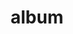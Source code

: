 ---
layout: album
resource: facebook
title: "album"
description: "masonry"
active: gallery
header-img: "img/gallery-bg.jpg"
album-title: "my 9th album"
images:
  - image_path: MyLinh/1/584926840424974_350770739_281016631016018_8764173237675760646_n.jpg
  - image_path: MyLinh/1/584928607091464_350803258_1285044235439948_5214131339892830203_n.jpg
  - image_path: MyLinh/1/586287580288900_350967898_523808736482283_6590267757108079605_n.jpg
  - image_path: MyLinh/1/620002986917359_363432369_620002983584026_1020017835491646180_n.jpg
  - image_path: MyLinh/1/621632306754427_363822131_621632300087761_111416833779521727_n.jpg
  - image_path: MyLinh/1/622430000007991_366539620_622429996674658_8805704494120758640_n.jpg
  - image_path: MyLinh/1/627988676118790_368190746_627989149452076_1635108718955381925_n.jpg
  - image_path: MyLinh/1/635033742080950_375066501_635033735414284_4038491427041057780_n.jpg
  - image_path: MyLinh/1/636097781974546_375454499_636097778641213_4140433806666816938_n.jpg
  - image_path: MyLinh/1/638295315088126_377451819_638295311754793_5846988189673613355_n.jpg
  - image_path: MyLinh/1/639367678314223_378321335_639367674980890_8309817123026597061_n.jpg
  - image_path: MyLinh/1/639436778307313_376257144_639436774973980_8318773562924187666_n.jpg
  - image_path: MyLinh/1/640568038194187_378884707_640568028194188_3616998079182412083_n.jpg
  - image_path: MyLinh/1/642280191356305_379787133_642280188022972_5001821462544262394_n.jpg
  - image_path: MyLinh/1/643085407942450_378401834_643085404609117_5552553800034408074_n.jpg
  - image_path: MyLinh/1/644883964429261_381506670_644883947762596_8436537602257022469_n.jpg
  - image_path: MyLinh/1/645512497699741_382171704_645512491033075_1826467953209061067_n.jpg
  - image_path: MyLinh/1/648313207419670_383221299_648313200753004_6756979334551727066_n.jpg
  - image_path: MyLinh/1/652812420303082_385823329_652812413636416_8687192169838993002_n.jpg
  - image_path: MyLinh/1/653123413605316_386400841_653123410271983_6389627767093698277_n.jpg
  - image_path: MyLinh/1/654876706763320_387750495_654877050096619_6631667374048751458_n.jpg
  - image_path: MyLinh/1/655386513379006_387780183_655386503379007_3491781209694364780_n.jpg
  - image_path: MyLinh/1/655464006704590_387774243_655466116704379_3386612166502222304_n.jpg
  - image_path: MyLinh/1/658832206367770_393233818_658832199701104_8873775189945539847_n.jpg
  - image_path: MyLinh/1/668806442037013_398787494_668806572037000_6445088253799107702_n.jpg
  - image_path: MyLinh/1/670519208532403_400019879_670519198532404_5852058323735751412_n.jpg
  - image_path: MyLinh/1/672761634974827_400797783_672761998308124_2993960812225109658_n.jpg
  - image_path: MyLinh/1/675268211390836_402075045_675268208057503_3912867440699477335_n.jpg
  - image_path: MyLinh/1/675613781356279_399661122_675613921356265_6591748271566793348_n.jpg
  - image_path: MyLinh/1/678772557707068_404405143_678773507706973_5495163777654777761_n.jpg
  - image_path: MyLinh/1/683073070610350_405277383_683073067277017_341941812329284303_n.jpg
  - image_path: MyLinh/1/683877003863290_405453251_683876997196624_626571721468670073_n.jpg
  - image_path: MyLinh/1/685039103747080_405366090_685039100413747_6229963077694262249_n.jpg
  - image_path: MyLinh/1/686728543578136_407147575_686728530244804_7688385674631204282_n.jpg
  - image_path: MyLinh/1/695232226061101_412459668_695232219394435_8989870822630351238_n.jpg
  - image_path: MyLinh/1/698833309034326_414658187_698833305700993_6996048808062915267_n.jpg
  - image_path: MyLinh/1/699665422284448_415023259_699665418951115_4583983183113908581_n.jpg
  - image_path: MyLinh/1/702131592037831_415085165_702131588704498_8739633021278979331_n.jpg
  - image_path: MyLinh/1/703653201885670_416293986_703653198552337_8348201364017820383_n.jpg
  - image_path: MyLinh/1/704369451814045_416244412_704369448480712_4049462178314171103_n.jpg
  - image_path: MyLinh/1/706108148306842_416330206_706108144973509_5662172558844904688_n.jpg
  - image_path: MyLinh/1/708625498055107_419763656_708625648055092_5679400472237214810_n.jpg
  - image_path: MyLinh/1/709355804648743_419662739_709355797982077_5955960299407276494_n.jpg
  - image_path: MyLinh/1/714907467426910_422072610_714907464093577_1256159505850289261_n.jpg
  - image_path: MyLinh/1/715509787366678_422664351_715509780700012_4740494588024742571_n.jpg
  - image_path: MyLinh/1/734570225460634_429962765_734570222127301_7313675985689791871_n.jpg
  - image_path: MyLinh/1/735180968732893_428699142_735180965399560_8888534547805628173_n.jpg
  - image_path: MyLinh/1/742863241297999_431771127_742863234631333_6895058754166058147_n.jpg
  - image_path: MyLinh/1/743081377942852_432778566_743081374609519_8607015624053535120_n.jpg
  - image_path: MyLinh/1/751892940395029_433012491_751892937061696_5582378104373097321_n.jpg
  - image_path: MyLinh/1/753723430211980_434652668_753723413545315_6999087095951869329_n.jpg
  - image_path: MyLinh/1/754314343486222_434662434_754314330152890_8929413627822937092_n.jpg
  - image_path: MyLinh/1/754905546760435_435061258_754905543427102_9089366508313717143_n.jpg
  - image_path: MyLinh/1/755504126700577_435056363_755504123367244_553638402059090839_n.jpg
  - image_path: MyLinh/1/757769036474086_434843544_757769033140753_6855569593269866705_n.jpg
  - image_path: MyLinh/1/759490632968593_434771586_759490626301927_6768937325353329362_n.jpg
  - image_path: MyLinh/1/768163845434605_438305673_768163838767939_72666153327593213_n.jpg
  - image_path: MyLinh/1/774208334830156_438301162_774208328163490_1472857731906132199_n.jpg
  - image_path: MyLinh/1/784438057140517_441321917_784438053807184_5332861115583182891_n.jpg
  - image_path: MyLinh/1/796403932610596_448207179_796403935943929_1504917656048784431_n.jpg
  - image_path: MyLinh/1/799404595643863_448584025_799405535643769_1561760869132283155_n.jpg
  - image_path: MyLinh/1/799542275630095_448509333_799542272296762_5404346686669499920_n.jpg
  - image_path: MyLinh/1/799629838954672_448503851_799629842288005_6143919089405337806_n.jpg
  - image_path: MyLinh/1/800227948894861_448605863_800227945561528_5355127103311655658_n.jpg
  - image_path: MyLinh/1/801575728760083_448761763_801575725426750_1312375999524676995_n.jpg
  - image_path: MyLinh/1/805113255072997_449120962_805113251739664_6652565891661188134_n.jpg
  - image_path: MyLinh/1/807249034859419_449203579_807249031526086_5327968460097360524_n.jpg
  - image_path: MyLinh/1/807573784826944_449447767_807573781493611_5456189381588494461_n.jpg
  - image_path: MyLinh/1/811230337794622_449718573_811230334461289_2144483943471399429_n.jpg
  - image_path: MyLinh/1/813588527558803_450555373_813588530892136_7112243738819766744_n.jpg
  - image_path: MyLinh/1/814185330832456_450318410_814185327499123_4057463035810507820_n.jpg
  - image_path: MyLinh/1/818815193702803_451647144_818815197036136_2346232843927644237_n.jpg
  - image_path: MyLinh/1/826336936283962_453257352_826337492950573_6558786664652284735_n.jpg
  - image_path: MyLinh/1/827530172831305_453769085_827530176164638_4032339801316609713_n.jpg
  - image_path: MyLinh/1/832581112326211_454833298_832581435659512_3847476126700783279_n.jpg
  - image_path: MyLinh/1/832581122326210_454813159_832581442326178_5021820528175399388_n.jpg
  - image_path: MyLinh/1/841638824753773_457010472_841638821420440_6594748879037524694_n.jpg
  - image_path: MyLinh/1/845139377737051_457487524_845139941070328_1704056035155204104_n.jpg
  - image_path: MyLinh/1/847427837508205_457455276_847427840841538_9184955823593284639_n.jpg
  - image_path: MyLinh/1/857232883194367_460513276_857232889861033_6487452015235075590_n.jpg
  - image_path: MyLinh/1/858987349685587_460823101_858987356352253_4030240800574228489_n.jpg
  - image_path: MyLinh/1/863445999239722_460875524_863446392573016_7817887156608967299_n.jpg
  - image_path: MyLinh/1/874098481507807_462687975_874098484841140_3305576677292820972_n.jpg
  - image_path: MyLinh/1/877249524526036_463363922_877249527859369_5577692811067192758_n.jpg
  - image_path: MyLinh/1/877249907859331_462809136_877250137859308_4642639047435279296_n.jpg
  - image_path: MyLinh/1/881661410751514_464126362_881661417418180_5324824902438309600_n.jpg
  - image_path: MyLinh/1/897150609202594_466473770_897150615869260_7615628363601151143_n.jpg
  - image_path: MyLinh/1/898515482399440_466611906_898515489066106_110178867540336347_n.jpg
  - image_path: MyLinh/1/901104848807170_466251065_901105835473738_1210343887040119703_n.jpg
  - image_path: MyLinh/1/902362255348096_467739708_902362262014762_821728732020051887_n.jpg
  - image_path: MyLinh/1/910601427857512_468833590_910601431190845_5756284277672999419_n.jpg
  - image_path: MyLinh/1/913198877597767_469372790_913198880931100_7927021721049529226_n.jpg
  - image_path: MyLinh/1/916038853980436_469961465_916038860647102_9159299126373076043_n.jpg
  - image_path: MyLinh/1/916306313953690_469861442_916306323953689_247867520634459095_n.jpg
  - image_path: MyLinh/1/916307850620203_469448029_916308633953458_2484797217610007828_n.jpg
  - image_path: MyLinh/1/923078489943139_470798778_923078493276472_1571979962042940757_n.jpg
  - image_path: MyLinh/1/925484923035829_471153228_925484926369162_153450549486128471_n.jpg
  - image_path: MyLinh/1/928873366030318_471567932_928873369363651_423580042453229262_n.jpg
  - image_path: MyLinh/1/932304415687213_472137011_932304422353879_8261151562148401335_n.jpg
  - image_path: MyLinh/1/932603975657257_472277848_932604835657171_317956983924777380_n.jpg
---